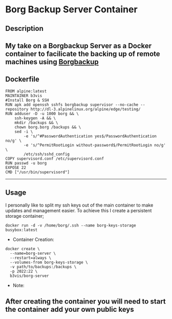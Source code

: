 # Borg Backup Server Container

## Description

My take on a Borgbackup Server as a Docker container to facilicate the backing up of remote machines using [Borgbackup](https://github.com/borgbackup)
---
## Dockerfile
```
FROM alpine:latest
MAINTAINER b3vis
#Install Borg & SSH
RUN apk add openssh sshfs borgbackup supervisor --no-cache --repository http://dl-3.alpinelinux.org/alpine/edge/testing/
RUN adduser -D -u 1000 borg && \
    ssh-keygen -A && \
    mkdir /backups && \
    chown borg.borg /backups && \
    sed -i \
        -e 's/^#PasswordAuthentication yes$/PasswordAuthentication no/g' \
        -e 's/^PermitRootLogin without-password$/PermitRootLogin no/g' \
        /etc/ssh/sshd_config
COPY supervisord.conf /etc/supervisord.conf
RUN passwd -u borg
EXPOSE 22
CMD ["/usr/bin/supervisord"]
```
---

## Usage

I personally like to split my ssh keys out of the main container to make updates and management easier. To achieve this I create a persistent storage container;

`docker run -d -v /home/borg/.ssh --name borg-keys-storage busybox:latest`

* Container Creation:

```
docker create \
  --name=borg-server \
  --restart=always \
  --volumes-from borg-keys-storage \
  -v path/to/backups:/backups \
  -p 2022:22 \
  b3vis/borg-server
```

* Note:

After creating the container you will need to start the container add your own public keys
---

